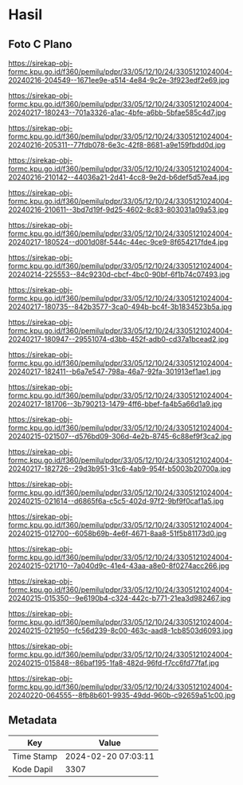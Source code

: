 # Hasil

## Foto C Plano

https://sirekap-obj-formc.kpu.go.id/f360/pemilu/pdpr/33/05/12/10/24/3305121024004-20240216-204549--1671ee9e-a514-4e84-9c2e-3f923edf2e69.jpg

https://sirekap-obj-formc.kpu.go.id/f360/pemilu/pdpr/33/05/12/10/24/3305121024004-20240217-180243--701a3326-a1ac-4bfe-a6bb-5bfae585c4d7.jpg

https://sirekap-obj-formc.kpu.go.id/f360/pemilu/pdpr/33/05/12/10/24/3305121024004-20240216-205311--77fdb078-6e3c-42f8-8681-a9e159fbdd0d.jpg

https://sirekap-obj-formc.kpu.go.id/f360/pemilu/pdpr/33/05/12/10/24/3305121024004-20240216-210142--44036a21-2d41-4cc8-9e2d-b6def5d57ea4.jpg

https://sirekap-obj-formc.kpu.go.id/f360/pemilu/pdpr/33/05/12/10/24/3305121024004-20240216-210611--3bd7d19f-9d25-4602-8c83-803031a09a53.jpg

https://sirekap-obj-formc.kpu.go.id/f360/pemilu/pdpr/33/05/12/10/24/3305121024004-20240217-180524--d001d08f-544c-44ec-9ce9-8f654217fde4.jpg

https://sirekap-obj-formc.kpu.go.id/f360/pemilu/pdpr/33/05/12/10/24/3305121024004-20240214-225553--84c9230d-cbcf-4bc0-90bf-6f1b74c07493.jpg

https://sirekap-obj-formc.kpu.go.id/f360/pemilu/pdpr/33/05/12/10/24/3305121024004-20240217-180735--842b3577-3ca0-494b-bc4f-3b1834523b5a.jpg

https://sirekap-obj-formc.kpu.go.id/f360/pemilu/pdpr/33/05/12/10/24/3305121024004-20240217-180947--29551074-d3bb-452f-adb0-cd37a1bcead2.jpg

https://sirekap-obj-formc.kpu.go.id/f360/pemilu/pdpr/33/05/12/10/24/3305121024004-20240217-182411--b6a7e547-798a-46a7-92fa-301913ef1ae1.jpg

https://sirekap-obj-formc.kpu.go.id/f360/pemilu/pdpr/33/05/12/10/24/3305121024004-20240217-181706--3b790213-1479-4ff6-bbef-fa4b5a66d1a9.jpg

https://sirekap-obj-formc.kpu.go.id/f360/pemilu/pdpr/33/05/12/10/24/3305121024004-20240215-021507--d576bd09-306d-4e2b-8745-6c88ef9f3ca2.jpg

https://sirekap-obj-formc.kpu.go.id/f360/pemilu/pdpr/33/05/12/10/24/3305121024004-20240217-182726--29d3b951-31c6-4ab9-954f-b5003b20700a.jpg

https://sirekap-obj-formc.kpu.go.id/f360/pemilu/pdpr/33/05/12/10/24/3305121024004-20240215-021614--d6865f6a-c5c5-402d-97f2-9bf9f0caf1a5.jpg

https://sirekap-obj-formc.kpu.go.id/f360/pemilu/pdpr/33/05/12/10/24/3305121024004-20240215-012700--6058b69b-4e6f-4671-8aa8-51f5b81173d0.jpg

https://sirekap-obj-formc.kpu.go.id/f360/pemilu/pdpr/33/05/12/10/24/3305121024004-20240215-021710--7a040d9c-41e4-43aa-a8e0-8f0274acc266.jpg

https://sirekap-obj-formc.kpu.go.id/f360/pemilu/pdpr/33/05/12/10/24/3305121024004-20240215-015350--9e6190b4-c324-442c-b771-21ea3d982467.jpg

https://sirekap-obj-formc.kpu.go.id/f360/pemilu/pdpr/33/05/12/10/24/3305121024004-20240215-021950--fc56d239-8c00-463c-aad8-1cb8503d6093.jpg

https://sirekap-obj-formc.kpu.go.id/f360/pemilu/pdpr/33/05/12/10/24/3305121024004-20240215-015848--86baf195-1fa8-482d-96fd-f7cc6fd77faf.jpg

https://sirekap-obj-formc.kpu.go.id/f360/pemilu/pdpr/33/05/12/10/24/3305121024004-20240220-064555--8fb8b601-9935-49dd-960b-c92659a51c00.jpg


## Metadata

| Key        | Value               |
| ---------- | ------------------- |
| Time Stamp | 2024-02-20 07:03:11 |
| Kode Dapil | 3307                |



